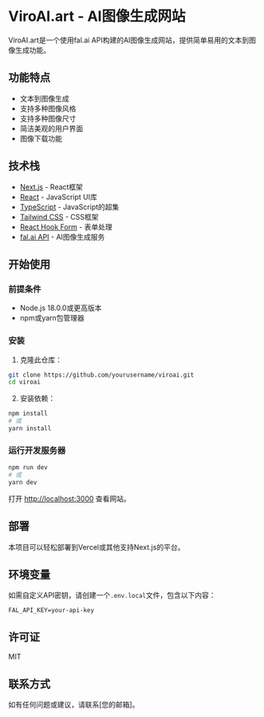 # ViroAI.art - AI图像生成网站

ViroAI.art是一个使用fal.ai API构建的AI图像生成网站，提供简单易用的文本到图像生成功能。

## 功能特点

- 文本到图像生成
- 支持多种图像风格
- 支持多种图像尺寸
- 简洁美观的用户界面
- 图像下载功能

## 技术栈

- [Next.js](https://nextjs.org/) - React框架
- [React](https://reactjs.org/) - JavaScript UI库
- [TypeScript](https://www.typescriptlang.org/) - JavaScript的超集
- [Tailwind CSS](https://tailwindcss.com/) - CSS框架
- [React Hook Form](https://react-hook-form.com/) - 表单处理
- [fal.ai API](https://fal.ai/) - AI图像生成服务

## 开始使用

### 前提条件

- Node.js 18.0.0或更高版本
- npm或yarn包管理器

### 安装

1. 克隆此仓库：

```bash
git clone https://github.com/yourusername/viroai.git
cd viroai
```

2. 安装依赖：

```bash
npm install
# 或
yarn install
```

### 运行开发服务器

```bash
npm run dev
# 或
yarn dev
```

打开 [http://localhost:3000](http://localhost:3000) 查看网站。

## 部署

本项目可以轻松部署到Vercel或其他支持Next.js的平台。

## 环境变量

如需自定义API密钥，请创建一个`.env.local`文件，包含以下内容：

```
FAL_API_KEY=your-api-key
```

## 许可证

MIT

## 联系方式

如有任何问题或建议，请联系[您的邮箱]。
